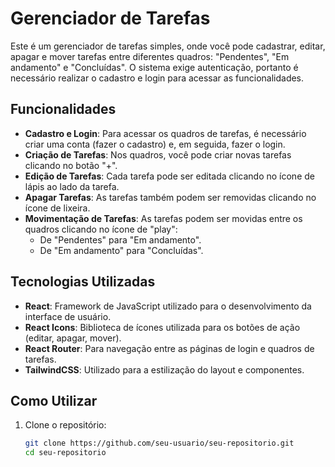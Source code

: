 # Gerenciador de Tarefas

Este é um gerenciador de tarefas simples, onde você pode cadastrar, editar, apagar e mover tarefas entre diferentes quadros: "Pendentes", "Em andamento" e "Concluídas". O sistema exige autenticação, portanto é necessário realizar o cadastro e login para acessar as funcionalidades.

## Funcionalidades

- **Cadastro e Login**: Para acessar os quadros de tarefas, é necessário criar uma conta (fazer o cadastro) e, em seguida, fazer o login.
- **Criação de Tarefas**: Nos quadros, você pode criar novas tarefas clicando no botão "+".
- **Edição de Tarefas**: Cada tarefa pode ser editada clicando no ícone de lápis ao lado da tarefa.
- **Apagar Tarefas**: As tarefas também podem ser removidas clicando no ícone de lixeira.
- **Movimentação de Tarefas**: As tarefas podem ser movidas entre os quadros clicando no ícone de "play":
  - De "Pendentes" para "Em andamento".
  - De "Em andamento" para "Concluídas".

## Tecnologias Utilizadas

- **React**: Framework de JavaScript utilizado para o desenvolvimento da interface de usuário.
- **React Icons**: Biblioteca de ícones utilizada para os botões de ação (editar, apagar, mover).
- **React Router**: Para navegação entre as páginas de login e quadros de tarefas.
- **TailwindCSS**: Utilizado para a estilização do layout e componentes.

## Como Utilizar

1. Clone o repositório:
   ```bash
   git clone https://github.com/seu-usuario/seu-repositorio.git
   cd seu-repositorio
